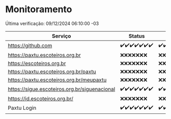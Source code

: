 # Monitoramento

Última verificação: 09/12/2024 06:10:00 -03

|Serviço|Status|Últimas 24h|
|---|---|---|
|https://github.com|<span title="2024-12-02: OK=23">✔️</span><span title="2024-12-03: OK=23">✔️</span><span title="2024-12-04: OK=23">✔️</span><span title="2024-12-05: OK=23">✔️</span><span title="2024-12-06: OK=23">✔️</span><span title="2024-12-07: OK=23">✔️</span><span title="2024-12-08: OK=9">✔️</span>|<span title="08/12/2024 07:08:00 -03 : 200">✔️</span><span title="08/12/2024 08:06:00 -03 : 200">✔️</span><span title="08/12/2024 09:14:00 -03 : 200">✔️</span><span title="08/12/2024 10:16:00 -03 : 200">✔️</span><span title="08/12/2024 11:07:00 -03 : 200">✔️</span><span title="08/12/2024 12:07:00 -03 : 200">✔️</span><span title="08/12/2024 13:09:00 -03 : 200">✔️</span><span title="08/12/2024 14:06:00 -03 : 200">✔️</span><span title="08/12/2024 15:10:00 -03 : 200">✔️</span><span title="08/12/2024 16:06:00 -03 : 200">✔️</span><span title="08/12/2024 17:08:00 -03 : 200">✔️</span><span title="08/12/2024 18:07:00 -03 : 200">✔️</span><span title="08/12/2024 19:07:00 -03 : 200">✔️</span><span title="08/12/2024 20:07:00 -03 : 200">✔️</span><span title="08/12/2024 21:46:00 -03 : 200">✔️</span><span title="08/12/2024 23:24:00 -03 : 200">✔️</span><span title="09/12/2024 00:30:00 -03 : 200">✔️</span><span title="09/12/2024 01:11:00 -03 : 200">✔️</span><span title="09/12/2024 02:09:00 -03 : 200">✔️</span><span title="09/12/2024 03:13:00 -03 : 200">✔️</span><span title="09/12/2024 04:09:00 -03 : 200">✔️</span><span title="09/12/2024 05:13:00 -03 : 200">✔️</span><span title="09/12/2024 06:10:00 -03 : 200">✔️</span>|
|https://paxtu.escoteiros.org.br|<span title="2024-12-02: Falhas=23">❌</span><span title="2024-12-03: Falhas=23">❌</span><span title="2024-12-04: Falhas=23">❌</span><span title="2024-12-05: Falhas=23">❌</span><span title="2024-12-06: Falhas=23">❌</span><span title="2024-12-07: Falhas=23">❌</span><span title="2024-12-08: Falhas=9">❌</span>|<span title="08/12/2024 07:08:00 -03 : 403">❌</span><span title="08/12/2024 08:06:00 -03 : 403">❌</span><span title="08/12/2024 09:14:00 -03 : 403">❌</span><span title="08/12/2024 10:16:00 -03 : 403">❌</span><span title="08/12/2024 11:07:00 -03 : 403">❌</span><span title="08/12/2024 12:07:00 -03 : 403">❌</span><span title="08/12/2024 13:09:00 -03 : 403">❌</span><span title="08/12/2024 14:06:00 -03 : 403">❌</span><span title="08/12/2024 15:10:00 -03 : 403">❌</span><span title="08/12/2024 16:06:00 -03 : 403">❌</span><span title="08/12/2024 17:08:00 -03 : 403">❌</span><span title="08/12/2024 18:07:00 -03 : 403">❌</span><span title="08/12/2024 19:07:00 -03 : 403">❌</span><span title="08/12/2024 20:07:00 -03 : 403">❌</span><span title="08/12/2024 21:46:00 -03 : 403">❌</span><span title="08/12/2024 23:24:00 -03 : 403">❌</span><span title="09/12/2024 00:30:00 -03 : 403">❌</span><span title="09/12/2024 01:11:00 -03 : 403">❌</span><span title="09/12/2024 02:09:00 -03 : 403">❌</span><span title="09/12/2024 03:13:00 -03 : 403">❌</span><span title="09/12/2024 04:09:00 -03 : 403">❌</span><span title="09/12/2024 05:13:00 -03 : 403">❌</span><span title="09/12/2024 06:10:00 -03 : 403">❌</span>|
|https://escoteiros.org.br|<span title="2024-12-02: Falhas=23">❌</span><span title="2024-12-03: Falhas=23">❌</span><span title="2024-12-04: Falhas=23">❌</span><span title="2024-12-05: Falhas=23">❌</span><span title="2024-12-06: Falhas=23">❌</span><span title="2024-12-07: Falhas=23">❌</span><span title="2024-12-08: Falhas=9">❌</span>|<span title="08/12/2024 07:08:00 -03 : 403">❌</span><span title="08/12/2024 08:06:00 -03 : 403">❌</span><span title="08/12/2024 09:14:00 -03 : 403">❌</span><span title="08/12/2024 10:16:00 -03 : 403">❌</span><span title="08/12/2024 11:07:00 -03 : 403">❌</span><span title="08/12/2024 12:07:00 -03 : 403">❌</span><span title="08/12/2024 13:09:00 -03 : 403">❌</span><span title="08/12/2024 14:06:00 -03 : 403">❌</span><span title="08/12/2024 15:10:00 -03 : 403">❌</span><span title="08/12/2024 16:06:00 -03 : 403">❌</span><span title="08/12/2024 17:09:00 -03 : 403">❌</span><span title="08/12/2024 18:07:00 -03 : 403">❌</span><span title="08/12/2024 19:07:00 -03 : 403">❌</span><span title="08/12/2024 20:07:00 -03 : 403">❌</span><span title="08/12/2024 21:46:00 -03 : 403">❌</span><span title="08/12/2024 23:24:00 -03 : 403">❌</span><span title="09/12/2024 00:30:00 -03 : 403">❌</span><span title="09/12/2024 01:11:00 -03 : 403">❌</span><span title="09/12/2024 02:09:00 -03 : 403">❌</span><span title="09/12/2024 03:13:00 -03 : 403">❌</span><span title="09/12/2024 04:09:00 -03 : 403">❌</span><span title="09/12/2024 05:13:00 -03 : 403">❌</span><span title="09/12/2024 06:10:00 -03 : 403">❌</span>|
|https://paxtu.escoteiros.org.br/paxtu|<span title="2024-12-02: Falhas=23">❌</span><span title="2024-12-03: Falhas=23">❌</span><span title="2024-12-04: Falhas=23">❌</span><span title="2024-12-05: Falhas=23">❌</span><span title="2024-12-06: Falhas=23">❌</span><span title="2024-12-07: Falhas=23">❌</span><span title="2024-12-08: Falhas=9">❌</span>|<span title="08/12/2024 07:08:00 -03 : 403">❌</span><span title="08/12/2024 08:06:00 -03 : 403">❌</span><span title="08/12/2024 09:14:00 -03 : 403">❌</span><span title="08/12/2024 10:16:00 -03 : 403">❌</span><span title="08/12/2024 11:07:00 -03 : 403">❌</span><span title="08/12/2024 12:07:00 -03 : 403">❌</span><span title="08/12/2024 13:09:00 -03 : 403">❌</span><span title="08/12/2024 14:06:00 -03 : 403">❌</span><span title="08/12/2024 15:10:00 -03 : 403">❌</span><span title="08/12/2024 16:06:00 -03 : 403">❌</span><span title="08/12/2024 17:09:00 -03 : 403">❌</span><span title="08/12/2024 18:07:00 -03 : 403">❌</span><span title="08/12/2024 19:07:00 -03 : 403">❌</span><span title="08/12/2024 20:07:00 -03 : 403">❌</span><span title="08/12/2024 21:46:00 -03 : 403">❌</span><span title="08/12/2024 23:24:00 -03 : 403">❌</span><span title="09/12/2024 00:30:00 -03 : 403">❌</span><span title="09/12/2024 01:11:00 -03 : 403">❌</span><span title="09/12/2024 02:09:00 -03 : 403">❌</span><span title="09/12/2024 03:13:00 -03 : 403">❌</span><span title="09/12/2024 04:09:00 -03 : 403">❌</span><span title="09/12/2024 05:13:00 -03 : 403">❌</span><span title="09/12/2024 06:10:00 -03 : 403">❌</span>|
|https://paxtu.escoteiros.org.br/meupaxtu|<span title="2024-12-02: Falhas=23">❌</span><span title="2024-12-03: Falhas=23">❌</span><span title="2024-12-04: Falhas=23">❌</span><span title="2024-12-05: Falhas=23">❌</span><span title="2024-12-06: Falhas=23">❌</span><span title="2024-12-07: Falhas=23">❌</span><span title="2024-12-08: Falhas=9">❌</span>|<span title="08/12/2024 07:08:00 -03 : 403">❌</span><span title="08/12/2024 08:06:00 -03 : 403">❌</span><span title="08/12/2024 09:14:00 -03 : 403">❌</span><span title="08/12/2024 10:16:00 -03 : 403">❌</span><span title="08/12/2024 11:07:00 -03 : 403">❌</span><span title="08/12/2024 12:07:00 -03 : 403">❌</span><span title="08/12/2024 13:09:00 -03 : 403">❌</span><span title="08/12/2024 14:06:00 -03 : 403">❌</span><span title="08/12/2024 15:10:00 -03 : 403">❌</span><span title="08/12/2024 16:06:00 -03 : 403">❌</span><span title="08/12/2024 17:09:00 -03 : 403">❌</span><span title="08/12/2024 18:07:00 -03 : 403">❌</span><span title="08/12/2024 19:07:00 -03 : 403">❌</span><span title="08/12/2024 20:07:00 -03 : 403">❌</span><span title="08/12/2024 21:46:00 -03 : 403">❌</span><span title="08/12/2024 23:24:00 -03 : 403">❌</span><span title="09/12/2024 00:30:00 -03 : 403">❌</span><span title="09/12/2024 01:11:00 -03 : 403">❌</span><span title="09/12/2024 02:09:00 -03 : 403">❌</span><span title="09/12/2024 03:13:00 -03 : 403">❌</span><span title="09/12/2024 04:09:00 -03 : 403">❌</span><span title="09/12/2024 05:13:00 -03 : 403">❌</span><span title="09/12/2024 06:10:00 -03 : 403">❌</span>|
|https://sigue.escoteiros.org.br/siguenacional|<span title="2024-12-02: OK=23">✔️</span><span title="2024-12-03: OK=23">✔️</span><span title="2024-12-04: OK=23">✔️</span><span title="2024-12-05: OK=23">✔️</span><span title="2024-12-06: OK=23">✔️</span><span title="2024-12-07: OK=23">✔️</span><span title="2024-12-08: OK=9">✔️</span>|<span title="08/12/2024 07:08:00 -03 : 200">✔️</span><span title="08/12/2024 08:06:00 -03 : 200">✔️</span><span title="08/12/2024 09:14:00 -03 : 200">✔️</span><span title="08/12/2024 10:16:00 -03 : 200">✔️</span><span title="08/12/2024 11:07:00 -03 : 200">✔️</span><span title="08/12/2024 12:07:00 -03 : 200">✔️</span><span title="08/12/2024 13:09:00 -03 : 200">✔️</span><span title="08/12/2024 14:06:00 -03 : 200">✔️</span><span title="08/12/2024 15:10:00 -03 : 200">✔️</span><span title="08/12/2024 16:06:00 -03 : 200">✔️</span><span title="08/12/2024 17:09:00 -03 : 200">✔️</span><span title="08/12/2024 18:07:00 -03 : 200">✔️</span><span title="08/12/2024 19:07:00 -03 : 200">✔️</span><span title="08/12/2024 20:07:00 -03 : 200">✔️</span><span title="08/12/2024 21:46:00 -03 : 200">✔️</span><span title="08/12/2024 23:24:00 -03 : 200">✔️</span><span title="09/12/2024 00:30:00 -03 : 200">✔️</span><span title="09/12/2024 01:11:00 -03 : 200">✔️</span><span title="09/12/2024 02:09:00 -03 : 200">✔️</span><span title="09/12/2024 03:13:00 -03 : 200">✔️</span><span title="09/12/2024 04:09:00 -03 : 200">✔️</span><span title="09/12/2024 05:13:00 -03 : 200">✔️</span><span title="09/12/2024 06:10:00 -03 : 200">✔️</span>|
|https://id.escoteiros.org.br/|<span title="2024-12-02: Falhas=23">❌</span><span title="2024-12-03: Falhas=23">❌</span><span title="2024-12-04: Falhas=23">❌</span><span title="2024-12-05: Falhas=23">❌</span><span title="2024-12-06: Falhas=23">❌</span><span title="2024-12-07: Falhas=23">❌</span><span title="2024-12-08: Falhas=9">❌</span>|<span title="08/12/2024 07:08:00 -03 : 403">❌</span><span title="08/12/2024 08:06:00 -03 : 403">❌</span><span title="08/12/2024 09:14:00 -03 : 403">❌</span><span title="08/12/2024 10:16:00 -03 : 403">❌</span><span title="08/12/2024 11:07:00 -03 : 403">❌</span><span title="08/12/2024 12:07:00 -03 : 403">❌</span><span title="08/12/2024 13:09:00 -03 : 403">❌</span><span title="08/12/2024 14:06:00 -03 : 403">❌</span><span title="08/12/2024 15:10:00 -03 : 403">❌</span><span title="08/12/2024 16:06:00 -03 : 403">❌</span><span title="08/12/2024 17:09:00 -03 : 403">❌</span><span title="08/12/2024 18:07:00 -03 : 403">❌</span><span title="08/12/2024 19:07:00 -03 : 403">❌</span><span title="08/12/2024 20:07:00 -03 : 403">❌</span><span title="08/12/2024 21:46:00 -03 : 403">❌</span><span title="08/12/2024 23:24:00 -03 : 403">❌</span><span title="09/12/2024 00:30:00 -03 : 403">❌</span><span title="09/12/2024 01:11:00 -03 : 403">❌</span><span title="09/12/2024 02:09:00 -03 : 403">❌</span><span title="09/12/2024 03:13:00 -03 : 403">❌</span><span title="09/12/2024 04:09:00 -03 : 403">❌</span><span title="09/12/2024 05:13:00 -03 : 403">❌</span><span title="09/12/2024 06:10:00 -03 : 403">❌</span>|
|Paxtu Login|<span title="2024-12-02: OK=23">✔️</span><span title="2024-12-03: OK=23">✔️</span><span title="2024-12-04: OK=23">✔️</span><span title="2024-12-05: OK=23">✔️</span><span title="2024-12-06: OK=23">✔️</span><span title="2024-12-07: OK=23">✔️</span><span title="2024-12-08: OK=9">✔️</span>|<span title="08/12/2024 07:08:00 -03 : 200">✔️</span><span title="08/12/2024 08:06:00 -03 : 200">✔️</span><span title="08/12/2024 09:14:00 -03 : 200">✔️</span><span title="08/12/2024 10:16:00 -03 : 200">✔️</span><span title="08/12/2024 11:07:00 -03 : 200">✔️</span><span title="08/12/2024 12:07:00 -03 : 200">✔️</span><span title="08/12/2024 13:09:00 -03 : 200">✔️</span><span title="08/12/2024 14:06:00 -03 : 200">✔️</span><span title="08/12/2024 15:10:00 -03 : 200">✔️</span><span title="08/12/2024 16:06:00 -03 : 200">✔️</span><span title="08/12/2024 17:09:00 -03 : 200">✔️</span><span title="08/12/2024 18:07:00 -03 : 200">✔️</span><span title="08/12/2024 19:07:00 -03 : 200">✔️</span><span title="08/12/2024 20:07:00 -03 : 200">✔️</span><span title="08/12/2024 21:46:00 -03 : 200">✔️</span><span title="08/12/2024 23:24:00 -03 : 200">✔️</span><span title="09/12/2024 00:30:00 -03 : 200">✔️</span><span title="09/12/2024 01:11:00 -03 : 200">✔️</span><span title="09/12/2024 02:09:00 -03 : 200">✔️</span><span title="09/12/2024 03:13:00 -03 : 200">✔️</span><span title="09/12/2024 04:09:00 -03 : 200">✔️</span><span title="09/12/2024 05:13:00 -03 : 200">✔️</span><span title="09/12/2024 06:10:00 -03 : 200">✔️</span>|
